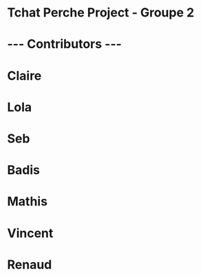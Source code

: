 
# Tchat Perche Project - Groupe 2

# --- Contributors ---
# Claire
# Lola
# Seb
# Badis
# Mathis
# Vincent
# Renaud
